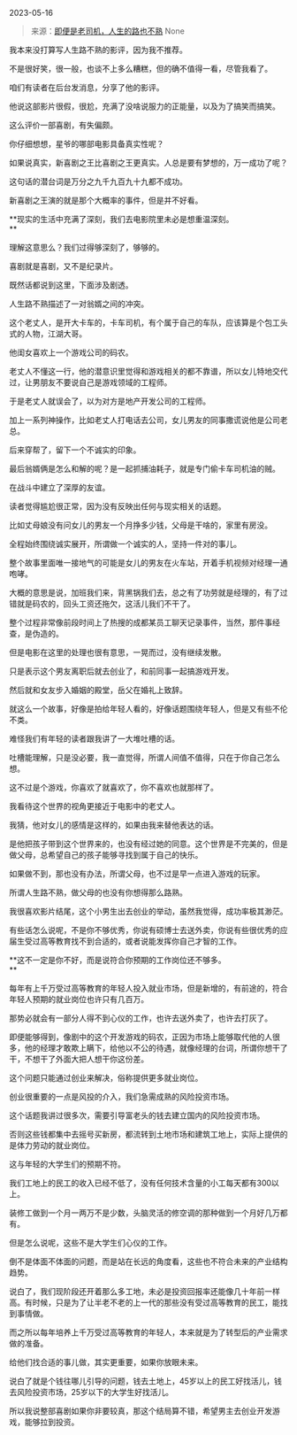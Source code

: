 2023-05-16

> 来源：[即便是老司机，人生的路也不熟](http://mp.weixin.qq.com/s?__biz=MzU3NDc5Nzc0NQ==&amp;mid=2247524064&amp;idx=2&amp;sn=c4eff38b39f97ba6a5ada398969ec4ef&amp;chksm=fd2e3c3eca59b52863918d5d6534a3cdbb128a1acf42f9cc91ce961d8b9d2b6a4b4512bf8ef4&amp;scene=127#wechat_redirect)
> None

我本来没打算写人生路不熟的影评，因为我不推荐。  

不是很好笑，很一般，也谈不上多么糟糕，但的确不值得一看，尽管我看了。  

咱们有读者在后台发消息，分享了他的影评。  

他说这部影片很假，很尬，充满了没啥说服力的正能量，以及为了搞笑而搞笑。

这么评价一部喜剧，有失偏颇。  

你仔细想想，星爷的哪部电影具备真实性呢？  

如果说真实，新喜剧之王比喜剧之王更真实。人总是要有梦想的，万一成功了呢？  

这句话的潜台词是万分之九千九百九十九都不成功。

新喜剧之王演的就是那个大概率的事件，但是并不好看。

 **现实的生活中充满了深刻，我们去电影院里未必是想重温深刻。  
**

理解这意思么？我们过得够深刻了，够够的。  

喜剧就是喜剧，又不是纪录片。  

既然话都说到这里，下面涉及剧透。  

人生路不熟描述了一对翁婿之间的冲突。  

这个老丈人，是开大卡车的，卡车司机，有个属于自己的车队，应该算是个包工头式的人物，江湖大哥。  

他闺女喜欢上一个游戏公司的码农。

老丈人不懂这一行，他的潜意识里觉得和游戏相关的都不靠谱，所以女儿特地交代过，让男朋友不要说自己是游戏领域的工程师。  

于是老丈人就误会了，以为对方是地产开发公司的工程师。

加上一系列神操作，比如老丈人打电话去公司，女儿男友的同事撒谎说他是公司老总。  

后来穿帮了，留下一个不诚实的印象。  

最后翁婿俩是怎么和解的呢？是一起抓捕油耗子，就是专门偷卡车司机油的贼。

在战斗中建立了深厚的友谊。  

读者觉得尴尬很正常，因为没有反映出任何与现实相关的话题。  

比如丈母娘没有问女儿的男友一个月挣多少钱，父母是干啥的，家里有房没。  

全程始终围绕诚实展开，所谓做一个诚实的人，坚持一件对的事儿。  

整个故事里面唯一接地气的可能是女儿的男友在火车站，开着手机视频对经理一通咆哮。  

大概的意思是说，加班我们来，背黑锅我们去，总之有了功劳就是经理的，有了过错就是码农的，回头工资还拖欠，这活儿我们不干了。  

整个过程非常像前段时间上了热搜的成都某员工聊天记录事件，当然，那件事经查，是伪造的。  

但是电影在这里的处理也很有意思，一晃而过，没有继续发散。  

只是表示这个男友离职后就去创业了，和前同事一起搞游戏开发。  

然后就和女友步入婚姻的殿堂，岳父在婚礼上致辞。  

就这么一个故事，好像是拍给年轻人看的，好像话题围绕年轻人，但是又有些不伦不类。  

难怪我们有年轻的读者跟我讲了一大堆吐槽的话。  

吐槽能理解，只是没必要，我一直觉得，所谓人间值不值得，只在于你自己怎么想。

这不过是个游戏，你喜欢了就喜欢了，你不喜欢也就那样了。  

我看待这个世界的视角更接近于电影中的老丈人。

我猜，他对女儿的感情是这样的，如果由我来替他表达的话。  

是他把孩子带到这个世界来的，也没有经过她的同意。这个世界是不完美的，但是做父母，总希望自己的孩子能够寻找到属于自己的快乐。

如果做不到，那也没有办法，所谓父母，也不过是早一点进入游戏的玩家。

所谓人生路不熟，做父母的也没有你想得那么路熟。

我很喜欢影片结尾，这个小男生出去创业的举动，虽然我觉得，成功率极其渺茫。  

有些话怎么说呢，不是你不够优秀，你说有硕博士去送外卖，你说有些很优秀的应届生受过高等教育找不到合适的，或者说能发挥你自己才智的工作。  

 **这不一定是你不好，而是说符合你预期的工作岗位还不够多。  
**

每年有上千万受过高等教育的年轻人投入就业市场，但是新增的，有前途的，符合年轻人预期的就业岗位也许只有几百万。  

那势必就会有一部分人得不到心仪的工作，也许去送外卖了，也许去打灰了。  

即便能够得到，像剧中的这个开发游戏的码农，正因为市场上能够取代他的人很多，他的经理才敢欺上瞒下，给他以不公的待遇，就像经理的台词，所谓你想干了干，不想干了外面大把人想干你这份差。  

这个问题只能通过创业来解决，俗称提供更多就业岗位。  

创业很重要的一点是风投的介入，我们急需成熟的风险投资市场。  

这个话题我讲过很多次，需要引导富老头的钱去建立国内的风险投资市场。  

否则这些钱都集中去摇号买新房，都流转到土地市场和建筑工地上，实际上提供的是体力劳动的就业岗位。  

这与年轻的大学生们的预期不符。

我们工地上的民工的收入已经不低了，没有任何技术含量的小工每天都有300以上。  

装修工做到一个月一两万不是少数，头脑灵活的修空调的那种做到一个月好几万都有。  

但是怎么说呢，这些不是大学生们心仪的工作。  

倒不是体面不体面的问题，而是站在长远的角度看，这些也不符合未来的产业结构趋势。  

说白了，我们现阶段还开着那么多工地，未必是投资回报率还能像几十年前一样高。有时候，只是为了让半老不老的上一代的那些没有受过高等教育的民工，能找到事情做。

而之所以每年培养上千万受过高等教育的年轻人，本来就是为了转型后的产业需求做的准备。  

给他们找合适的事儿做，其实更重要，如果你放眼未来。

说白了就是个钱往哪儿引导的问题，钱去土地上，45岁以上的民工好找活儿，钱去风险投资市场，25岁以下的大学生好找活儿。  

所以我说整部喜剧如果你非要较真，那这个结局算不错，希望男主去创业开发游戏，能够拉到投资。

